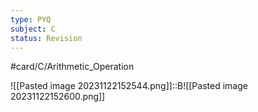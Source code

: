 ```yaml
---
type: PYQ
subject: C
status: Revision
---
```

#card/C/Arithmetic_Operation

![[Pasted image 20231122152544.png]]::B![[Pasted image 20231122152600.png]] <!--SR:!2023-11-30,4,170-->


